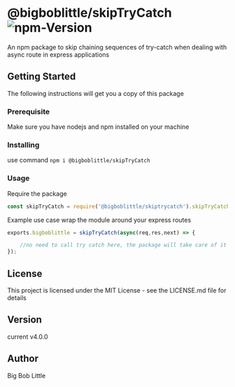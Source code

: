 # @bigboblittle/skipTryCatch   ![npm-Version](https://img.shields.io/badge/npm-v4.0.0-blue.svg)
An npm package to skip chaining sequences of try-catch when dealing with async route in express applications

## Getting Started
The following instructions will get you a copy of this package

### Prerequisite
Make sure you have nodejs and npm installed on your machine

### Installing
use command `npm i @bigboblittle/skipTryCatch`

### Usage 
Require the package 

```js
const skipTryCatch = require('@bigboblittle/skiptrycatch').skipTryCatch;
```   

Example use case
wrap the module around your express routes
 
 ```js 
 exports.bigboblittle = skipTryCatch(async(req,res,next) => { 

     //no need to call try catch here, the package will take care of it
 }); 
 ```


## License
This project is licensed under the MIT License - see the LICENSE.md file for details

## Version
current v4.0.0

## Author 
Big Bob Little 
